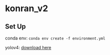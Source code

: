 # konran_v2

## Set Up

conda env: `conda env create -f environment.yml`

yolov4: [download here](https://github.com/onnx/models/blob/main/validated/vision/object_detection_segmentation/yolov4/model/yolov4.onnx)
